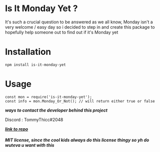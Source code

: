 # Is It Monday Yet ?

It's such a crucial question to be answered as we all know, Monday isn't a very welcome / easy day so i decided to step in and create this package to hopefully help someone out to find out if it's Monday yet

# Installation

`npm install is-it-monday-yet`

# Usage

```
const mon = require('is-it-monday-yet');
const info = mon.Monday_Or_Not(); // will return either true or false
```

***ways to contact the developer behind this project***


Discord : TommyThicc#2048 

***[link to repo](https://github.com/MuhammadAlzamily/is-it-monday-yet)***

#### *MIT license, since the cool kids always do this license thingy so yh do wuteva u want with this*